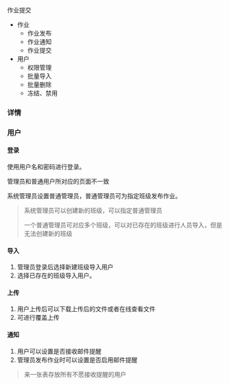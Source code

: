 作业提交

- 作业
  - 作业发布
  - 作业通知
  - 作业提交
- 用户
  - 权限管理
  - 批量导入
  - 批量删除
  - 冻结、禁用



### 详情



### 用户

#### 登录

使用用户名和密码进行登录。

管理员和普通用户所对应的页面不一致

系统管理员设置普通管理员，普通管理员可为指定班级发布作业。

> 系统管理员可以创建新的班级，可以指定普通管理员
>
> 一个普通管理员可对应多个班级，可以对已存在的班级进行人员导入，但是无法创建新的班级

#### 导入

1. 管理员登录后选择新建班级导入用户
2. 选择已存在的班级导入用户。

#### 上传

1. 用户上传后可以下载上传后的文件或者在线查看文件
2. 可进行覆盖上传

#### 通知

1. 用户可以设置是否接收邮件提醒
2. 管理员发布作业时可以设置是否启用邮件提醒

> 来一张表存放所有不愿接收提醒的用户


